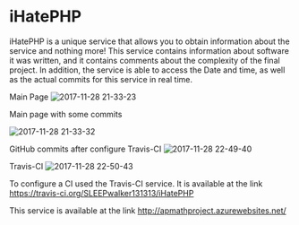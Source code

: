 # iHatePHP
iHatePHP is a unique service that allows you to obtain information about the service and nothing more! 
This service contains information about software it was written, and it contains comments about the 
complexity of the final project. In addition, the service is able to access the Date and time, as well as 
the actual commits for this service in real time.

Main Page
![2017-11-28 21-33-23](https://user-images.githubusercontent.com/9293641/33337457-0d2b347e-d484-11e7-8966-65bd4fcd91f9.png)

Main page with some commits

![2017-11-28 21-33-32](https://user-images.githubusercontent.com/9293641/33337479-1c3ec052-d484-11e7-8e02-c65938834bc1.png)

GitHub commits after configure Travis-CI
![2017-11-28 22-49-40](https://user-images.githubusercontent.com/9293641/33340937-75e4199a-d48e-11e7-8363-eb55c0254be6.png)

Travis-CI
![2017-11-28 22-50-43](https://user-images.githubusercontent.com/9293641/33340995-982137cc-d48e-11e7-94f5-d0bef955d7a1.png)

To configure a CI used the Travis-CI service. It is available at the link https://travis-ci.org/SLEEPwalker131313/iHatePHP

This service is available at the link http://apmathproject.azurewebsites.net/
